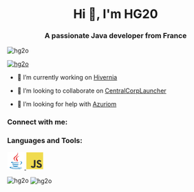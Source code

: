 <h1 align="center">Hi 👋, I'm HG20</h1>
<h3 align="center">A passionate Java developer from France</h3>

<p align="left"> <img src="https://komarev.com/ghpvc/?username=hg2o&label=Profile%20views&color=0e75b6&style=flat" alt="hg2o" /> </p>

<p align="left"> <a href="https://github.com/ryo-ma/github-profile-trophy"><img src="https://github-profile-trophy.vercel.app/?username=hg2o" alt="hg2o" /></a> </p>

- 🔭 I’m currently working on [Hivernia](Soon)

- 👯 I’m looking to collaborate on [CentralCorpLauncher](https://github.com/HG2O/CentralCorp-Launcher)

- 🤝 I’m looking for help with [Azuriom](https://github.com/Azuriom/Azuriom)

<h3 align="left">Connect with me:</h3>
<p align="left">
</p>

<h3 align="left">Languages and Tools:</h3>
<p align="left"> <a href="https://www.java.com" target="_blank" rel="noreferrer"> <img src="https://raw.githubusercontent.com/devicons/devicon/master/icons/java/java-original.svg" alt="java" width="40" height="40"/> </a> <a href="https://developer.mozilla.org/en-US/docs/Web/JavaScript" target="_blank" rel="noreferrer"> <img src="https://raw.githubusercontent.com/devicons/devicon/master/icons/javascript/javascript-original.svg" alt="javascript" width="40" height="40"/> </a> </p>

<p><img align="left" src="https://github-readme-stats.vercel.app/api/top-langs?username=hg2o&show_icons=true&locale=en&layout=compact" alt="hg2o" /></p>

<p>&nbsp;<img align="center" src="https://github-readme-stats.vercel.app/api?username=hg2o&show_icons=true&locale=en" alt="hg2o" /></p>
